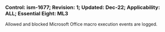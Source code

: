 ### Control: ism-1677; Revision: 1; Updated: Dec-22; Applicability: ALL; Essential Eight: ML3
<p>Allowed and blocked Microsoft Office macro execution events are logged.</p>